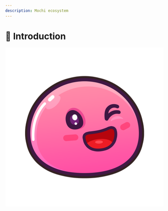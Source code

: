 ```yaml
---
description: Mochi ecosystem
---
```


# 🍶 Introduction

![Mochiswap](.gitbook/assets/mochi-02-original-size-.png)



